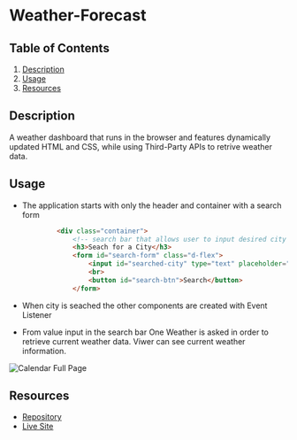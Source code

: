 # Weather-Forecast

## Table of Contents
1. [Description](#description) 
2. [Usage](#usage)
3. [Resources](#resources)

## Description

A weather dashboard that runs in the browser and features dynamically updated HTML and CSS, while using Third-Party APIs to retrive weather data.

## Usage

- The application starts with only the header and container with a search form

```html
            <div class="container">
                <!-- search bar that allows user to input desired city -->
                <h3>Seach for a City</h3>
                <form id="search-form" class="d-flex">
                    <input id="searched-city" type="text" placeholder="Charlotte" type="search">
                    <br>
                    <button id="search-btn">Search</button>
                </form>
```

- When city is seached the other components are created with Event Listener

- From value input in the search bar One Weather is asked in order to retrieve current weather data.
Viwer can see current weather information.



![Calendar Full Page](./assets/images/Work-Day-Scheduler.png)


## Resources

- [Repository](https://github.com/alicessilva22/Calendar-Module05)
- [Live Site](https://alicessilva22.github.io/Calendar-Module05/)



